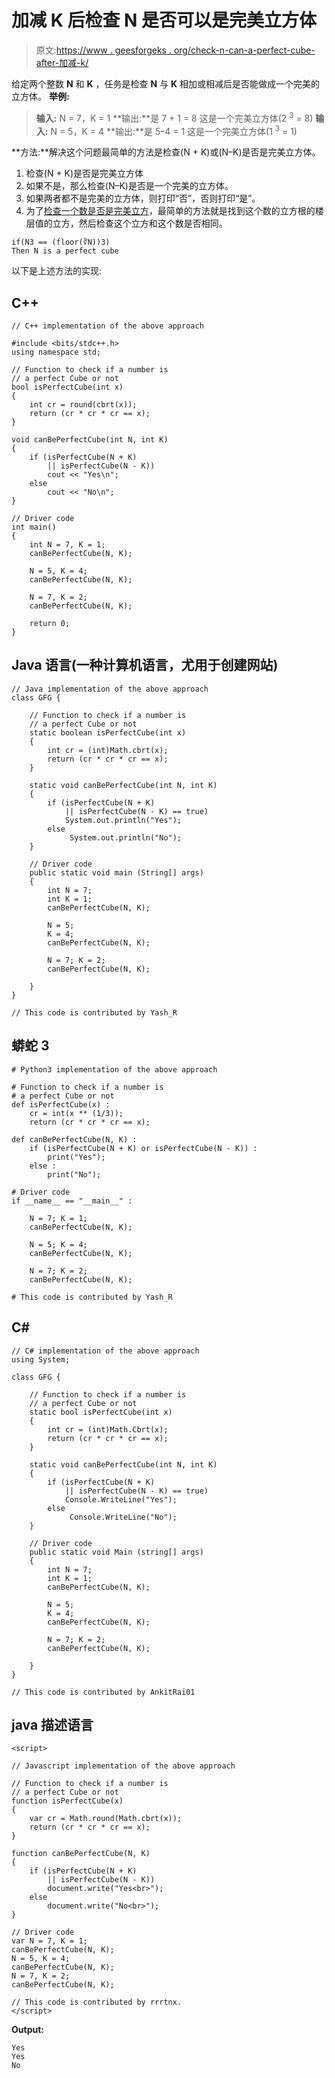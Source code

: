 # 加减 K 后检查 N 是否可以是完美立方体

> 原文:[https://www . geesforgeks . org/check-n-can-a-perfect-cube-after-加减-k/](https://www.geeksforgeeks.org/check-whether-n-can-be-a-perfect-cube-after-adding-or-subtracting-k/)

给定两个整数 **N** 和 **K** ，任务是检查 **N** 与 **K** 相加或相减后是否能做成一个完美的立方体。
**举例:**

> **输入:** N = 7，K = 1
> **输出:**是
> 7 + 1 = 8 这是一个完美立方体(2 <sup>3</sup> = 8)
> **输入:** N = 5，K = 4
> **输出:**是
> 5–4 = 1 这是一个完美立方体(1 <sup>3</sup> = 1)

**方法:**解决这个问题最简单的方法是检查(N + K)或(N–K)是否是完美立方体。

1.  检查(N + K)是否是完美立方体
2.  如果不是，那么检查(N–K)是否是一个完美的立方体。
3.  如果两者都不是完美的立方体，则打印“否”，否则打印“是”。
4.  为了[检查一个数是否是完美立方](https://www.geeksforgeeks.org/perfect-cubes-range/)，最简单的方法就是找到这个数的立方根的楼层值的立方，然后检查这个立方和这个数是否相同。

```
if(N3 == (floor(∛N))3)
Then N is a perfect cube
```

以下是上述方法的实现:

## C++

```
// C++ implementation of the above approach

#include <bits/stdc++.h>
using namespace std;

// Function to check if a number is
// a perfect Cube or not
bool isPerfectCube(int x)
{
    int cr = round(cbrt(x));
    return (cr * cr * cr == x);
}

void canBePerfectCube(int N, int K)
{
    if (isPerfectCube(N + K)
        || isPerfectCube(N - K))
        cout << "Yes\n";
    else
        cout << "No\n";
}

// Driver code
int main()
{
    int N = 7, K = 1;
    canBePerfectCube(N, K);

    N = 5, K = 4;
    canBePerfectCube(N, K);

    N = 7, K = 2;
    canBePerfectCube(N, K);

    return 0;
}
```

## Java 语言(一种计算机语言，尤用于创建网站)

```
// Java implementation of the above approach
class GFG {

    // Function to check if a number is
    // a perfect Cube or not
    static boolean isPerfectCube(int x)
    {
        int cr = (int)Math.cbrt(x);
        return (cr * cr * cr == x);
    }

    static void canBePerfectCube(int N, int K)
    {
        if (isPerfectCube(N + K)
            || isPerfectCube(N - K) == true)
            System.out.println("Yes");
        else
             System.out.println("No");
    }

    // Driver code
    public static void main (String[] args)
    {
        int N = 7;
        int K = 1;
        canBePerfectCube(N, K);

        N = 5;
        K = 4;
        canBePerfectCube(N, K);

        N = 7; K = 2;
        canBePerfectCube(N, K);

    }
}

// This code is contributed by Yash_R
```

## 蟒蛇 3

```
# Python3 implementation of the above approach

# Function to check if a number is
# a perfect Cube or not
def isPerfectCube(x) :
    cr = int(x ** (1/3));
    return (cr * cr * cr == x);

def canBePerfectCube(N, K) :
    if (isPerfectCube(N + K) or isPerfectCube(N - K)) :
        print("Yes");
    else :
        print("No");

# Driver code
if __name__ == "__main__" :

    N = 7; K = 1;
    canBePerfectCube(N, K);

    N = 5; K = 4;
    canBePerfectCube(N, K);

    N = 7; K = 2;
    canBePerfectCube(N, K);

# This code is contributed by Yash_R
```

## C#

```
// C# implementation of the above approach
using System;

class GFG {

    // Function to check if a number is
    // a perfect Cube or not
    static bool isPerfectCube(int x)
    {
        int cr = (int)Math.Cbrt(x);
        return (cr * cr * cr == x);
    }

    static void canBePerfectCube(int N, int K)
    {
        if (isPerfectCube(N + K)
            || isPerfectCube(N - K) == true)
            Console.WriteLine("Yes");
        else
             Console.WriteLine("No");
    }

    // Driver code
    public static void Main (string[] args)
    {
        int N = 7;
        int K = 1;
        canBePerfectCube(N, K);

        N = 5;
        K = 4;
        canBePerfectCube(N, K);

        N = 7; K = 2;
        canBePerfectCube(N, K);

    }
}

// This code is contributed by AnkitRai01
```

## java 描述语言

```
<script>

// Javascript implementation of the above approach

// Function to check if a number is
// a perfect Cube or not
function isPerfectCube(x)
{
    var cr = Math.round(Math.cbrt(x));
    return (cr * cr * cr == x);
}

function canBePerfectCube(N, K)
{
    if (isPerfectCube(N + K)
        || isPerfectCube(N - K))
        document.write("Yes<br>");
    else
        document.write("No<br>");
}

// Driver code
var N = 7, K = 1;
canBePerfectCube(N, K);
N = 5, K = 4;
canBePerfectCube(N, K);
N = 7, K = 2;
canBePerfectCube(N, K);

// This code is contributed by rrrtnx.
</script>
```

**Output:** 

```
Yes
Yes
No
```